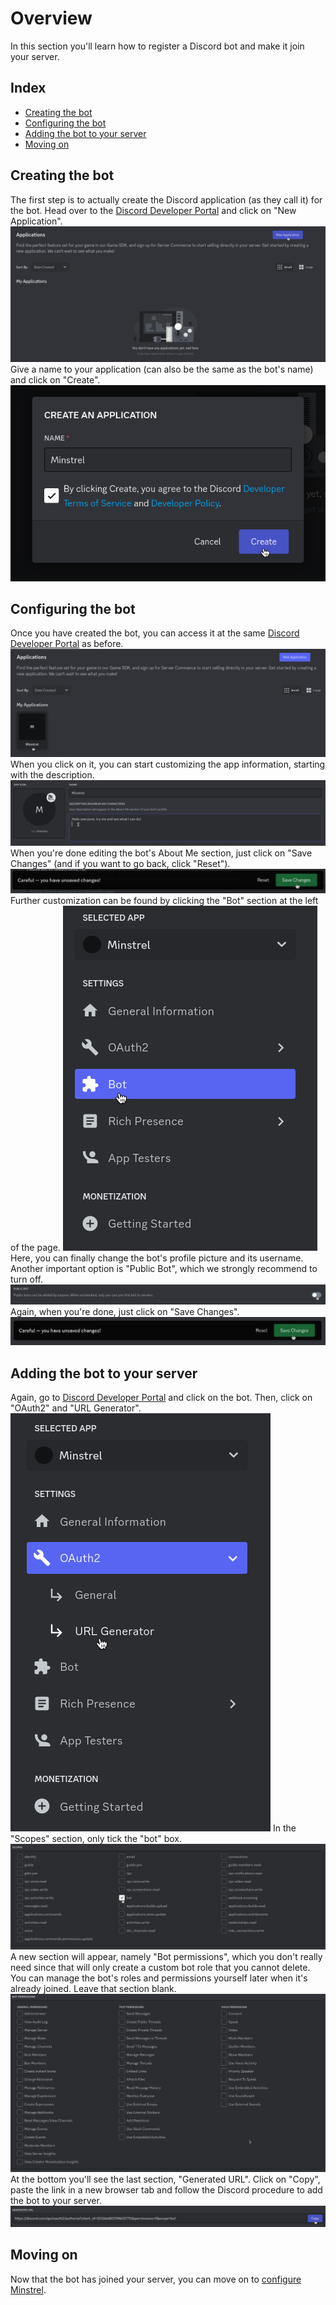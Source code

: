 # Overview
In this section you'll learn how to register a Discord bot and make it join your server.
## Index
- [Creating the bot](#creating-the-bot)
- [Configuring the bot](#configuring-the-bot)
- [Adding the bot to your server](#adding-the-bot-to-your-server)
- [Moving on](#moving-on)
## Creating the bot
The first step is to actually create the Discord application (as they call it) for the bot. Head over to the [Discord Developer Portal](https://discord.com/developers/applications) and click on "New Application".
![](https://github.com/sniirful/minstrel/blob/main/guides/res/create-discord-bot-1.png?raw=true)
Give a name to your application (can also be the same as the bot's name) and click on "Create".
![](https://github.com/sniirful/minstrel/blob/main/guides/res/create-discord-bot-2.png?raw=true)
## Configuring the bot
Once you have created the bot, you can access it at the same [Discord Developer Portal](https://discord.com/developers/applications) as before.
![](https://github.com/sniirful/minstrel/blob/main/guides/res/create-discord-bot-3.png?raw=true)
When you click on it, you can start customizing the app information, starting with the description.
![](https://github.com/sniirful/minstrel/blob/main/guides/res/create-discord-bot-4.png?raw=true)When you're done editing the bot's About Me section, just click on "Save Changes" (and if you want to go back, click "Reset").
![](https://github.com/sniirful/minstrel/blob/main/guides/res/create-discord-bot-5.png?raw=true)
Further customization can be found by clicking the "Bot" section at the left of the page.
![](https://github.com/sniirful/minstrel/blob/main/guides/res/create-discord-bot-6.png?raw=true)
Here, you can finally change the bot's profile picture and its username.
Another important option is "Public Bot", which we strongly recommend to turn off.
![](https://github.com/sniirful/minstrel/blob/main/guides/res/create-discord-bot-7.png?raw=true)
Again, when you're done, just click on "Save Changes".
![](https://github.com/sniirful/minstrel/blob/main/guides/res/create-discord-bot-8.png?raw=true)
## Adding the bot to your server
Again, go to [Discord Developer Portal](https://discord.com/developers/applications) and click on the bot. Then, click on "OAuth2" and "URL Generator".
![](https://github.com/sniirful/minstrel/blob/main/guides/res/create-discord-bot-9.png?raw=true)
In the "Scopes" section, only tick the "bot" box.
![](https://github.com/sniirful/minstrel/blob/main/guides/res/create-discord-bot-10.png?raw=true)
A new section will appear, namely "Bot permissions", which you don't really need since that will only create a custom bot role that you cannot delete. You can manage the bot's roles and permissions yourself later when it's already joined. Leave that section blank.
![](https://github.com/sniirful/minstrel/blob/main/guides/res/create-discord-bot-11.png?raw=true)
At the bottom you'll see the last section, "Generated URL". Click on "Copy", paste the link in a new browser tab and follow the Discord procedure to add the bot to your server.
![](https://github.com/sniirful/minstrel/blob/main/guides/res/create-discord-bot-12.png?raw=true)
## Moving on
Now that the bot has joined your server, you can move on to [configure Minstrel](https://github.com/sniirful/minstrel/blob/main/guides/create-configuration-file.md).